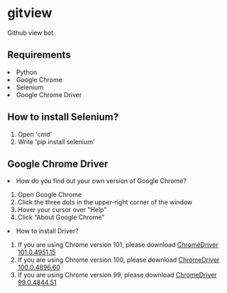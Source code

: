 # gitview
Github view bot

## Requirements
<li>Python</li>
<li>Google Chrome</li>
<li>Selenium</li>
<li>Google Chrome Driver</li>

## How to install Selenium?
  1. Open 'cmd'
  2. Write 'pip install selenium'

## Google Chrome Driver
  <li>How do you find out your own version of Google Chrome?</li>
  
   1. Open Google Chrome
   2. Click the three dots in the upper-right corner of the window
   3. Hover your cursor over "Help"
   4. Click "About Google Chrome"
 
 
 <li>How to install Driver?</li>
   
   1. If you are using Chrome version 101, please download <a href="https://chromedriver.storage.googleapis.com/index.html?path=101.0.4951.15/" target="_blank">ChromeDriver 101.0.4951.15</a>
   2. If you are using Chrome version 100, please download <a class="XqQF9c" href="https://chromedriver.storage.googleapis.com/index.html?path=100.0.4896.60/" target="_blank">ChromeDriver 100.0.4896.60</a>
   3. If you are using Chrome version 99, please download <a class="XqQF9c" href="https://chromedriver.storage.googleapis.com/index.html?path=99.0.4844.51/" target="_blank">ChromeDriver 99.0.4844.51</a>

